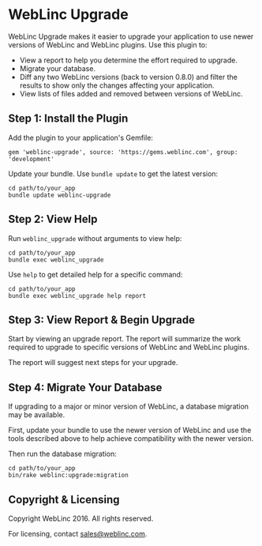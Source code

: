WebLinc Upgrade
================================================================================

WebLinc Upgrade makes it easier to upgrade your application to use newer
versions of WebLinc and WebLinc plugins. Use this plugin to:

* View a report to help you determine the effort required to upgrade.
* Migrate your database.
* Diff any two WebLinc versions (back to version 0.8.0) and filter the
results to show only the changes affecting your application.
* View lists of files added and removed between versions of WebLinc.


Step 1: Install the Plugin
--------------------------------------------------------------------------------

Add the plugin to your application's Gemfile:

    gem 'weblinc-upgrade', source: 'https://gems.weblinc.com', group: 'development'

Update your bundle. Use `bundle update` to get the latest version:

    cd path/to/your_app
    bundle update weblinc-upgrade


Step 2: View Help
--------------------------------------------------------------------------------

Run `weblinc_upgrade` without arguments to view help:

    cd path/to/your_app
    bundle exec weblinc_upgrade

Use `help` to get detailed help for a specific command:

    cd path/to/your_app
    bundle exec weblinc_upgrade help report


Step 3: View Report & Begin Upgrade
--------------------------------------------------------------------------------

Start by viewing an upgrade report. The report will summarize the work required
to upgrade to specific versions of WebLinc and WebLinc plugins.

The report will suggest next steps for your upgrade.


Step 4: Migrate Your Database
--------------------------------------------------------------------------------

If upgrading to a major or minor version of WebLinc, a database migration may
be available.

First, update your bundle to use the newer version of WebLinc and use the tools
described above to help achieve compatibility with the newer version.

Then run the database migration:

    cd path/to/your_app
    bin/rake weblinc:upgrade:migration


Copyright & Licensing
--------------------------------------------------------------------------------

Copyright WebLinc 2016. All rights reserved.

For licensing, contact sales@weblinc.com.
